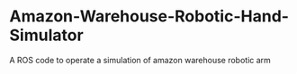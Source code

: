 # Amazon-Warehouse-Robotic-Hand-Simulator
A ROS code to operate a simulation of amazon warehouse robotic arm 
